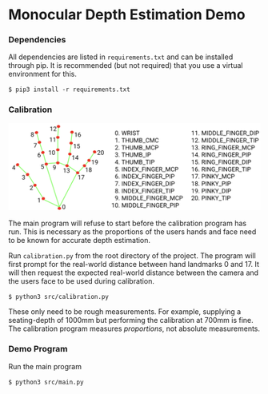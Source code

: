 # Monocular Depth Estimation Demo


### Dependencies
All dependencies are listed in `requirements.txt` and can be installed through pip. It is recommended (but not required) that you use a virtual environment for this.
```    
$ pip3 install -r requirements.txt
```


### Calibration

![](hand-landmarks.png)

The main program will refuse to start before the calibration program has run. This is necessary as the proportions of the users hands and face need to be known for accurate depth estimation.

Run `calibration.py` from the root directory of the project. The program will first prompt for the real-world distance between hand landmarks 0 and 17. It will then request the expected real-world distance between the camera and the users face to be used during calibration.
```
$ python3 src/calibration.py
```

These only need to be rough measurements. For example, supplying a seating-depth of 1000mm but performing the calibration at 700mm is fine. The calibration program measures *proportions*, not absolute measurements.



### Demo Program
Run the main program
```
$ python3 src/main.py
```